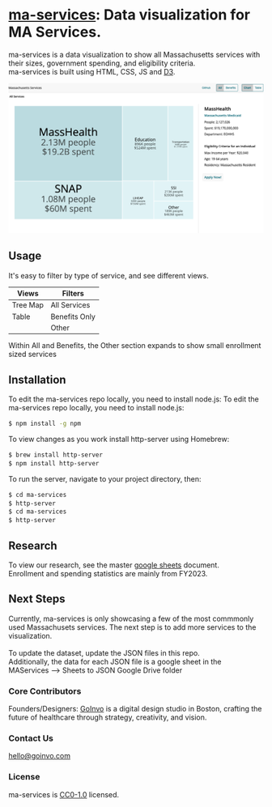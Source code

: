 
# [ma-services](https://goinvo.github.io/ma-services/): Data visualization for MA Services.
ma-services is a data visualization to show all Massachusetts services with their sizes, government spending, and eligibility criteria.  <br />
ma-services is built using HTML, CSS, JS and [D3](https://d3js.org/).

![ma-services](ma-services.png)

## Usage
It's easy to filter by type of service, and see different views. <br />

| Views | Filters | 
| ----- | ---- |
| Tree Map | All Services | 
| Table | Benefits Only | 
|       | Other | 

Within All and Benefits, the Other section expands to show small enrollment sized services       


## Installation
To edit the ma-services repo locally, you need to install node.js:
To edit the ma-services repo locally, you need to install node.js:
```bash
$ npm install -g npm
```

To view changes as you work install http-server using Homebrew:
```bash
$ brew install http-server
$ npm install http-server
```

To run the server, navigate to your project directory, then:
```bash
$ cd ma-services
$ http-server
$ cd ma-services
$ http-server
```

## Research
To view our research, see the master [google sheets](https://docs.google.com/spreadsheets/d/16CN-S0y3l6Tk8TizFWQkr3FHQ8-0W07K2vIyocaVyzY/edit?usp=sharing) document.<br />
Enrollment and spending statistics are mainly from FY2023. 

## Next Steps
Currently, ma-services is only showcasing a few of the most commmonly used Massachusets services. The next step is to add more services to the visualization.
<br /><br />
To update the dataset, update the JSON files in this repo. <br />
Additionally, the data for each JSON file is a google sheet in the MAServices --> Sheets to JSON Google Drive folder

### Core Contributors
Founders/Designers: [GoInvo](http://www.goinvo.com) is a digital design studio in Boston, crafting the future of healthcare through strategy, creativity, and vision.

### Contact Us
[hello@goinvo.com](mailto:hello@goinvo.com)  

### License
ma-services is [CC0-1.0](https://github.com/goinvo/ma-services?tab=CC0-1.0-1-ov-file) licensed.

